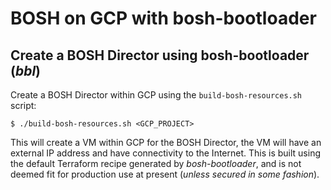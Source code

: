 # BOSH on GCP with bosh-bootloader

## Create a BOSH Director using bosh-bootloader (_bbl_)
Create a BOSH Director within GCP using the `build-bosh-resources.sh` script:
```
$ ./build-bosh-resources.sh <GCP_PROJECT>
```

This will create a VM within GCP for the BOSH Director, the VM will have an external IP address and have connectivity
to the Internet. This is built using the default Terraform recipe generated by *bosh-bootloader*, and is not deemed fit
for production use at present (*unless secured in some fashion*).
